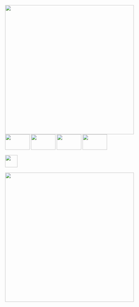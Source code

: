 

<div>
<a href="https://github.com/73ddy-io">
<img width="419" src="https://github-readme-stats-73ddy-io.vercel.app/api?username=73ddy-io&show_icons=true&theme=monokai&hide_border=true&bg_color=45,404040,292a2b,181818&include_all_commits=false&count_private=true"/>
</a>
</div> 

<div>
<img align="center" height="50" width="80" src="https://img.shields.io/badge/-292a2b.svg?style=for-the-badge&logo=c%2B%2B&logoColor=cb205f" />
<img align="center" height="50" width="80" src="https://img.shields.io/badge/-292a2b?style=for-the-badge&logo=mysql&logoColor=cb205f" />
<img align="center" height="50" width="80" src="https://img.shields.io/badge/-292a2b?style=for-the-badge&logo=html5&logoColor=cb205f" />
<img align="center" height="50" width="80" src="https://img.shields.io/badge/-292a2b.svg?style=for-the-badge&logo=css3&logoColor=cb205f" />
</div>

<!-- <div style="display: inline_block"><br>
  <img align="center" height="" width="" src="https://img.shields.io/badge/🥶_unreal_engine-141321.svg?style=for-the-badge" />
  <img align="center" height="" width="" src="https://img.shields.io/badge/-Unity-141321?style=for-the-badge&logo=unity&logoColor=fcb72a" />
  <img align="center" height="" width="" src="https://img.shields.io/badge/🍩_Blender-141321.svg?style=for-the-badge" />
  <img align="center" height="" width="" src="https://img.shields.io/badge/💃_java_family-141321.svg?style=for-the-badge&logo=java&logoColor=fcb72a" />
  
  <img align="center" height="" width="" src="https://img.shields.io/badge/😈_GTX750_ti-141321?style=for-the-badge&logoColor=fcb72a" />
  <br><br>
</div> -->



<div><br>
  <a href = "https://leetcode.com/73ddy/">
    <img align="center" height="40px" width="" src="https://img.shields.io/badge/-Leetcode-292a2b?style=for-the-badge&logo=LeetCode&logoColor=cb205f" />
  </a>
</div>

<div><br>
  <a text-decoration="none" href="https://leetcode.com/73ddy/">
    <img width="419" src="https://leetcode-stats-six.vercel.app/?username=73ddy&theme=dark"/>
  </a>
</div>
